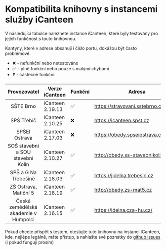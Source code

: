 # Kompatibilita knihovny s instancemi služby iCanteen

V následující tabulce naleznete instance iCanteen, které byly testovány pro jejich funkčnost s touto knihovnou.

Kantýny, které v adrese obsahují i číslo portu, dokážou být často problémové.

- ❌ - nefunkční nebo netestováno
- ✅ - plně funkční nebo pouze s malými chybami
- ❓ - částečně funkční

|           Provozovatel             | Verze iCanteen   | Funkční | Adresa                              |
| :--------------------------------: | ---------------- | ------- | ----------------------------------- |
|             SŠTE Brno              | iCanteen 2.19.13 | ✅      | https://stravovani.sstebrno.cz      |
|            SPŠ Třebíč              | iCanteen 2.10.25 | ❌      | https://icanteen.spst.cz            |
|           SPŠEI Ostrava            | iCanteen 2.17.03 | ❌      | https://obedy.spseiostrava.cz:8443/ |
| SOŠ stavební a SOU stavební Kolín  | iCanteen 2.10.27 | ✅      | http://obedy.ss-stavebnikolin.cz/   |
|        SPŠ a G Na Třebešíně        | iCanteen 2.18.03 | ✅      | https://jidelna.trebesin.cz         |
|        ZŠ Ostrava, Matiční 5       | iCanteen 2.18.19 | ✅      | http://obedy.zs-mat5.cz             |
|Česká zemědělská akademie v Humpolci| iCanteen 2.16.15 | ✅      | https://idelna.cza-hu.cz/           |

Pokud chcete přispět s testem, otestujte tuto knihovnu na instanci iCanteen, kde, nejlépe legálně, máte přístup, a nahlašte své poznatky do [github issues](https://github.com/tpkowastaken/icanteenlib/issues/new?assignees=tpkowastaken&labels=kompatibilita&projects=&template=hl--en--kompatibility.md&title=Kompatibilita%3A+) (i pokud fungují prosím)
